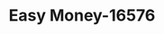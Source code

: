 ---
f_zip-code: 66441
f_state-code: KS
title: Easy Money-16576
f_phone: 785-762-4955
f_city-only: Junction City
f_address: 1104 Grant Avenue # D Junction City
f_location-unique-id: '16576'
slug: easy-money-16576
updated-on: '2024-05-30T13:46:58.046Z'
created-on: '2024-05-30T13:36:59.803Z'
published-on: '2024-05-30T13:54:32.469Z'
f_city-state: cms/city/junction-city-ks.md
f_company: cms/company/easy-money.md
f_state: cms/state/kansas.md
layout: '[payday-loan].html'
tags: payday-loan
---
